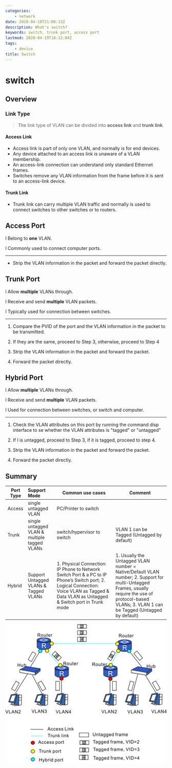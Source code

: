 ```yaml
---
categories:
    - network
date: 2020-04-18T21:08:13Z
description: What's switch?
keywords: switch, trunk port, access port
lastmod: 2020-04-19T18:12:04Z
tags:
    - device
title: Switch
---
```




# switch

## Overview

### Link Type

> The link type of VLAN can be divided into **access link** and **trunk link**.

#### Access Link

- Access link is part of only one VLAN, and normally is for end devices.
- Any device attached to an access link is unaware of a VLAN membership.
- An access-link connection can understand only standard Ethernet frames.
- Switches remove any VLAN information from the frame before it is sent to an access-link device.

#### Trunk Link

- Trunk link can carry multiple VLAN traffic and normally is used to connect switches to other switches or to routers.

## Access Port

l Belong to **one** VLAN.

l Commonly used to connect computer ports.

---

- Strip the VLAN information in the packet and forward the packet directly.

## Trunk Port

l Allow **multiple** VLANs through.

l Receive and send **multiple** VLAN packets.

l Typically used for connection between switches.

---

1. Compare the PVID of the port and the VLAN information in the packet to be transmitted.

2. If they are the same, proceed to Step 3, otherwise, proceed to Step 4

3. Strip the VLAN information in the packet and forward the packet.

4. Forward the packet directly.

## Hybrid Port

l Allow **multiple** VLANs through.

l Receive and send **multiple** VLAN packets.

l Used for connection between switches, or switch and computer.

---

1. Check the VLAN attributes on this port by running the command disp interface to se whether the VLAN attributes is "tagged" or "untagged"

2. If I is untagged, proceed to Step 3, if it is tagged, proceed to step 4.

3. Strip the VLAN information in the packet and forward the packet.

4. Forward the packet directly.

## Summary

| Port Type | Support Mode                                 | Common use cases                                                                                                                                                                          | Comment                                                                                                                                                                                                |
|-----------|:---------------------------------------------|-------------------------------------------------------------------------------------------------------------------------------------------------------------------------------------------|--------------------------------------------------------------------------------------------------------------------------------------------------------------------------------------------------------|
| Access    | single untagged VLAN                         | PC/Printer to switch                                                                                                                                                                      |                                                                                                                                                                                                        |
| Trunk     | single untagged VLAN & multiple tagged VLANs | switch/hypervisor to switch                                                                                                                                                               | VLAN 1 can be Tagged (Untagged by default)                                                                                                                                                             |
| Hybrid    | Support Untagged VLANs & Tagged VLANs        | 1. Physical Connection: IP Phone to Network Switch Port & a PC to IP Phone’s Switch port; 2. Logical Connection: Voice VLAN as Tagged & Data VLAN as Untagged & Switch port in Trunk mode | 1. Usually the Untagged VLAN number = Native/Default VLAN number; 2. Support for multi-Untagged Frames, usually require the use of protocol-based VLANs; 3. VLAN 1 can be Tagged (Untagged by default) |

![switch-egg](assets/switch-egg.jpg)


[Reference from here]: https://www.utepo.net/article/detail/251.html    "Difference among Switch ports"

